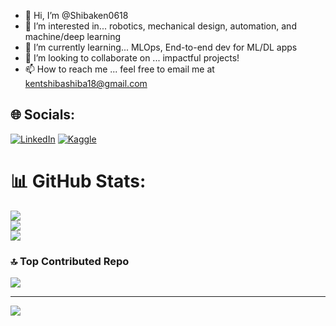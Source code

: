 - 👋 Hi, I’m @Shibaken0618
- 👀 I’m interested in... robotics, mechanical design, automation, and machine/deep learning
- 🌱 I’m currently learning... MLOps, End-to-end dev for ML/DL apps
- 💞️ I’m looking to collaborate on ... impactful projects!
- 📫 How to reach me ... feel free to email me at kentshibashiba18@gmail.com

## 🌐 Socials:
[![LinkedIn](https://img.shields.io/badge/LinkedIn-%230077B5.svg?logo=linkedin&logoColor=white)](https://linkedin.com/in/kent-shibata) 
[![Kaggle](https://img.shields.io/badge/Kaggle-035a7d?style=flat&logo=kaggle&logoColor=white)](https://www.kaggle.com/kentshibata) 

# 📊 GitHub Stats:
![](https://github-readme-stats.vercel.app/api?username=Shibaken0618&theme=swift&hide_border=false&include_all_commits=true&count_private=true)<br/>
![](https://nirzak-streak-stats.vercel.app/?user=Shibaken0618&theme=swift&hide_border=false)<br/>
![](https://github-readme-stats.vercel.app/api/top-langs/?username=Shibaken0618&theme=swift&hide_border=false&include_all_commits=true&count_private=true&layout=compact)

### 🔝 Top Contributed Repo
![](https://github-contributor-stats.vercel.app/api?username=Shibaken0618&limit=5&theme=swift&combine_all_yearly_contributions=true)

---
[![](https://visitcount.itsvg.in/api?id=Shibaken0618&icon=0&color=0)](https://visitcount.itsvg.in)

<!-- Proudly created with GPRM ( https://gprm.itsvg.in ) -->


<!---
Shibaken0618/Shibaken0618 is a ✨ special ✨ repository because its `README.md` (this file) appears on your GitHub profile.
You can click the Preview link to take a look at your changes.
--->
